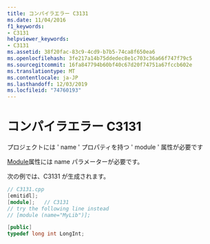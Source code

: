 ```yaml
---
title: コンパイラエラー C3131
ms.date: 11/04/2016
f1_keywords:
- C3131
helpviewer_keywords:
- C3131
ms.assetid: 38f20fac-83c9-4cd9-b7b5-74ca8f650ea6
ms.openlocfilehash: 3fe217a14b75ddedec8e1c703c36a66f747f79c5
ms.sourcegitcommit: 16fa847794b60bf40c67d20f74751a67fccb602e
ms.translationtype: MT
ms.contentlocale: ja-JP
ms.lasthandoff: 12/03/2019
ms.locfileid: "74760193"
---
```

# <a name="compiler-error-c3131"></a>コンパイラエラー C3131

プロジェクトには ' name ' プロパティを持つ ' module ' 属性が必要です

[Module](../../windows/module-cpp.md)属性には name パラメーターが必要です。

次の例では、C3131 が生成されます。

```cpp
// C3131.cpp
[emitidl];
[module];   // C3131
// try the following line instead
// [module (name="MyLib")];

[public]
typedef long int LongInt;
```

